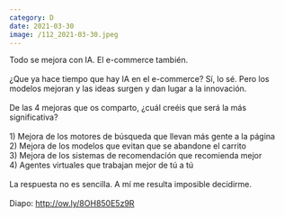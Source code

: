 ```yaml
--- 
category: D 
date: 2021-03-30 
image: /112_2021-03-30.jpeg 
--- 
```


Todo se mejora con IA. El e-commerce también.<br><br>¿Que ya hace tiempo que hay IA en el e-commerce? Sí, lo sé. Pero los modelos mejoran y las ideas surgen y dan lugar a la innovación.<br><br>De las 4 mejoras que os comparto, ¿cuál creéis que será la más significativa?<br><br>1) Mejora de los motores de búsqueda que llevan más gente a la página<br>2) Mejora de los modelos que evitan que se abandone el carrito<br>3) Mejora de los sistemas de recomendación que recomienda mejor<br>4) Agentes virtuales que trabajan mejor de tú a tú<br><br>La respuesta no es sencilla. A mí me resulta imposible decidirme. <br><br>Diapo: http://ow.ly/8OH850E5z9R